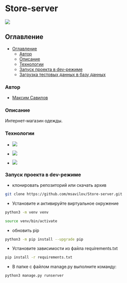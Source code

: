 # Store-server
![](https://img.shields.io/badge/Project%20Status%20-in%20process-green)

## Оглавление

- [Оглавление](#оглавление)
  - [Автор](#автор)
  - [Описание](#описание)
  - [Технологии](#технологии)
  - [Запуск проекта в dev-режиме](#запуск-проекта-в-dev-режиме)
  - [Загрузка тестовых данных в базу данных](#загрузка-тестовых-данных-в-базу-данных)

### Автор

- [Максим Савилов](https://github.com/msavilov/)

### Описание

Интернет-магазин одежды. 

### Технологии

- ![](https://img.shields.io/badge/Python-3.11-brightgreen)

- ![](https://img.shields.io/badge/Django-3.2-brightgreen)

- ![](https://img.shields.io/badge/djangorestframework-3.12.4-brightgreen)

### Запуск проекта в dev-режиме

- клонировать репозиторий или скачать архив

```bash
git clone https://github.com/msavilov/Store-server.git
```

- Установите и активируйте виртуальное окружение

```bash
python3 -m venv venv
```

```bash
source venv/bin/activate
```

- обновить pip

```bash
python3 -m pip install --upgrade pip
```

- Установите зависимости из файла requirements.txt

```bash
pip install -r requirements.txt
```

- В папке с файлом manage.py выполните команду:

```bash
python3 manage.py runserver
```
